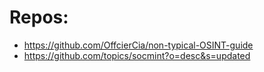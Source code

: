 # Repos:
- https://github.com/OffcierCia/non-typical-OSINT-guide
- https://github.com/topics/socmint?o=desc&s=updated

